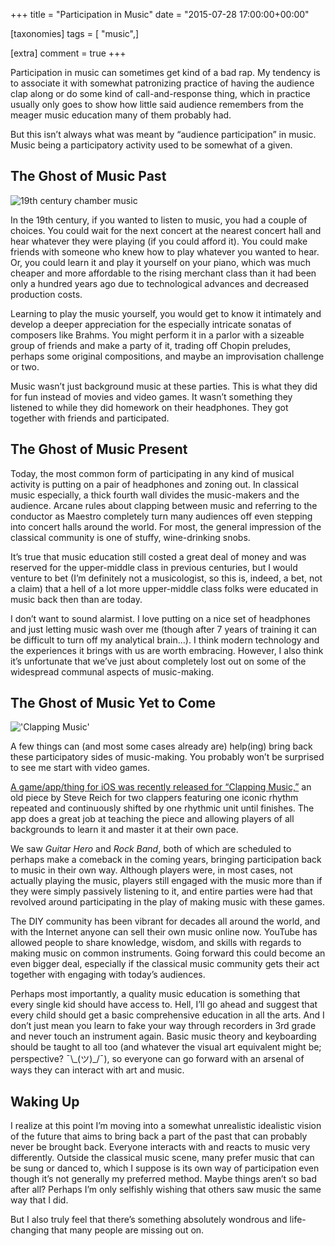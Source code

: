 +++
title = "Participation in Music"
date = "2015-07-28 17:00:00+00:00"

[taxonomies]
tags = [ "music",]

[extra]
comment = true
+++
<p>Participation in music can sometimes get kind of a bad rap. My tendency is to associate it with somewhat patronizing practice of having the audience clap along or do some kind of call-and-response thing, which in practice usually only goes to show how little said audience remembers from the meager music education many of them probably had.</p>
<!-- more -->
<p>But this isn’t always what was meant by “audience participation” in music. Music being a participatory activity used to be somewhat of a given.</p>

<h2 id="the-ghost-of-music-past">The Ghost of Music Past</h2>

<p><img src="https://upload.wikimedia.org/wikipedia/commons/b/b6/Moritz_von_Schwind_Schubertiade.jpg" alt="19th century chamber music" /></p>

<p>In the 19th century, if you wanted to listen to music, you had a couple of choices. You could wait for the next concert at the nearest concert hall and hear whatever they were playing (if you could afford it). You could make friends with someone who knew how to play whatever you wanted to hear. Or, you could learn it and play it yourself on your piano, which was much cheaper and more affordable to the rising merchant class than it had been only a hundred years ago due to technological advances and decreased production costs.</p>

<p>Learning to play the music yourself, you would get to know it intimately and develop a deeper appreciation for the especially intricate sonatas of composers like Brahms. You might perform it in a parlor with a sizeable group of friends and make a party of it, trading off Chopin preludes, perhaps some original compositions, and maybe an improvisation challenge or two.</p>

<p>Music wasn’t just background music at these parties. This is what they did for fun instead of movies and video games. It wasn’t something they listened to while they did homework on their headphones. They got together with friends and participated.</p>

<h2 id="the-ghost-of-music-present">The Ghost of Music Present</h2>

<p>Today, the most common form of participating in any kind of musical activity is putting on a pair of headphones and zoning out. In classical music especially, a thick fourth wall divides the music-makers and the audience. Arcane rules about clapping between music and referring to the conductor as Maestro completely turn many audiences off even stepping into concert halls around the world. For most, the general impression of the classical community is one of stuffy, wine-drinking snobs.</p>

<p>It’s true that music education still costed a great deal of money and was reserved for the upper-middle class in previous centuries, but I would venture to bet (I’m definitely not a musicologist, so this is, indeed, a bet, not a claim) that a hell of a lot more upper-middle class folks were educated in music back then than are today.</p>

<p>I don’t want to sound alarmist. I love putting on a nice set of headphones and just letting music wash over me (though after 7 years of training it can be difficult to turn off my analytical brain…). I think modern technology and the experiences it brings with us are worth embracing. However, I also think it’s unfortunate that we’ve just about completely lost out on some of the widespread communal aspects of music-making.</p>

<h2 id="the-ghost-of-music-yet-to-come">The Ghost of Music Yet to Come</h2>

<p><img src="https://upload.wikimedia.org/wikipedia/commons/d/da/Steve_Reich.jpg" alt="&#39;Clapping Music&#39;" /></p>

<p>A few things can (and most some cases already are) help(ing) bring back these participatory sides of music-making. You probably won’t be surprised to see me start with video games.</p>

<p><a href="http://www.theguardian.com/music/tomserviceblog/2015/jul/13/clapping-music-app-steve-reich-touchpress-london-sinfonietta">A game/app/thing for iOS was recently released for “Clapping Music,”</a> an old piece by Steve Reich for two clappers featuring one iconic rhythm repeated and continuously shifted by one rhythmic unit until finishes. The app does a great job at teaching the piece and allowing players of all backgrounds to learn it and master it at their own pace.</p>

<p>We saw <em>Guitar Hero</em> and <em>Rock Band</em>, both of which are scheduled to perhaps make a comeback in the coming years, bringing participation back to music in their own way. Although players were, in most cases, not actually playing the music, players still engaged with the music more than if they were simply passively listening to it, and entire parties were had that revolved around participating in the play of making music with these games.</p>

<p>The DIY community has been vibrant for decades all around the world, and with the Internet anyone can sell their own music online now. YouTube has allowed people to share knowledge, wisdom, and skills with regards to making music on common instruments. Going forward this could become an even bigger deal, especially if the classical music community gets their act together with engaging with today’s audiences.</p>

<p>Perhaps most importantly, a quality music education is something that every single kid should have access to. Hell, I’ll go ahead and suggest that every child should get a basic comprehensive education in all the arts. And I don’t just mean you learn to fake your way through recorders in 3rd grade and never touch an instrument again. Basic music theory and keyboarding should be taught to all too (and whatever the visual art equivalent might be; perspective? ¯\_(ツ)_/¯), so everyone can go forward with an arsenal of ways they can interact with art and music.</p>

<h2 id="waking-up">Waking Up</h2>

<p>I realize at this point I’m moving into a somewhat unrealistic idealistic vision of the future that aims to bring back a part of the past that can probably never be brought back. Everyone interacts with and reacts to music very differently. Outside the classical music scene, many prefer music that can be sung or danced to, which I suppose is its own way of participation even though it’s not generally my preferred method. Maybe things aren’t so bad after all? Perhaps I’m only selfishly wishing that others saw music the same way that I did.</p>

<p>But I also truly feel that there’s something absolutely wondrous and life-changing that many people are missing out on.</p>
